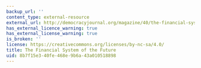 ```yaml
---
backup_url: ''
content_type: external-resource
external_url: http://democracyjournal.org/magazine/40/the-financial-system-of-the-future/
has_external_licence_warning: true
has_external_license_warning: true
is_broken: ''
license: https://creativecommons.org/licenses/by-nc-sa/4.0/
title: The Financial System of the Future
uid: 8b7f15e3-40fe-468e-9b6a-43a010518898
---
```

